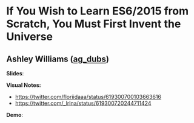 # If You Wish to Learn ES6/2015 from Scratch, You Must First Invent the Universe
## Ashley Williams ([ag_dubs](http://twitter.com/ag_dubs))

**Slides**: 

**Visual Notes:**
* https://twitter.com/floriidaaa/status/619300700103663616
* https://twitter.com/_lrlna/status/619300720244711424

**Demo**:

